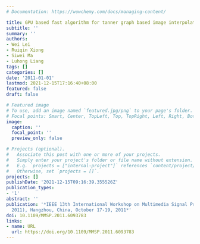 ```yaml
---
# Documentation: https://wowchemy.com/docs/managing-content/

title: GPU based fast algorithm for tanner graph based image interpolation
subtitle: ''
summary: ''
authors:
- Wei Lei
- Ruiqin Xiong
- Siwei Ma
- Luhong Liang
tags: []
categories: []
date: '2011-01-01'
lastmod: 2021-12-15T17:16:40+08:00
featured: false
draft: false

# Featured image
# To use, add an image named `featured.jpg/png` to your page's folder.
# Focal points: Smart, Center, TopLeft, Top, TopRight, Left, Right, BottomLeft, Bottom, BottomRight.
image:
  caption: ''
  focal_point: ''
  preview_only: false

# Projects (optional).
#   Associate this post with one or more of your projects.
#   Simply enter your project's folder or file name without extension.
#   E.g. `projects = ["internal-project"]` references `content/project/deep-learning/index.md`.
#   Otherwise, set `projects = []`.
projects: []
publishDate: '2021-12-15T09:16:39.355526Z'
publication_types:
- '1'
abstract: ''
publication: '*IEEE 13th International Workshop on Multimedia Signal Processing (MMSP
  2011), Hangzhou, China, October 17-19, 2011*'
doi: 10.1109/MMSP.2011.6093783
links:
- name: URL
  url: https://doi.org/10.1109/MMSP.2011.6093783
---
```

